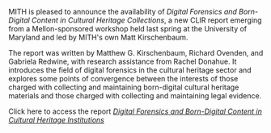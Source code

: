 MITH is pleased to announce the availability of _Digital Forensics and Born-Digital Content in Cultural Heritage Collections_, a new CLIR report emerging from a Mellon-sponsored workshop held last spring at the University of Maryland and led by MITH's own Matt Kirschenbaum.

The report was written by Matthew G. Kirschenbaum, Richard Ovenden, and Gabriela Redwine, with research assistance from Rachel Donahue. It introduces the field of digital forensics in the cultural heritage sector and explores some points of convergence between the interests of those charged with collecting and maintaining born-digital cultural heritage materials and those charged with collecting and maintaining legal evidence.

Click here to access the report [_Digital Forensics and Born-Digital Content in Cultural Heritage Institutions_](http://hdl.handle.net/1903/14722)